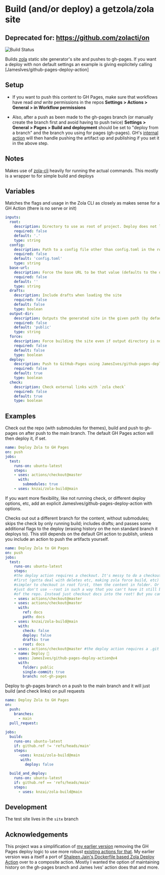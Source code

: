 # Build (and/or deploy) a getzola/zola site

## Deprecated for: https://github.com/zolacti/on

![Build Status](https://img.shields.io/github/actions/workflow/status/knzai/zola-build/test.yml)

Builds [zola](https://github.com/getzola/zola) static site generator's site and pushes to gh-pages. If you want a deploy with non default settings an example is giving explicitely calling [JamesIves/github-pages-deploy-action]

## Setup

- If you want to push this content to GH Pages, make sure that workflows have read *and write* permissions in the repos **Settings > Actions > General > in Workflow permissions**

- Also, after a push as been made to the gh-pages branch (or manually create the branch first and avoid having to push twice) **Settings > General > Pages > Build and deployment** should be set to "deploy from a branch" and the branch you using for pages (gh-pages). GH's [internal action](https://github.com/actions/deploy-pages) will then handle pushing the artifact up and publishing if you set it in the above step.

## Notes

Makes use of [zola-cli](https://github.com/knzai/zola-cli) heavily for running the actual commands. This mostly is a wrapper to for simple build and deploys

## Variables
Matches the flags and usage in the Zola CLI as closely as makes sense for a GH Action (there is no serve or init)

```yml
inputs:
  root:
    description: Directory to use as root of project. Deploy does not like this and requires an addition checkout in root
    required: false
    default: '.'
    type: string
  config:
    description: Path to a config file other than config.toml in the root of project
    required: false
    default: 'config.toml'
    type: string
  base-url:
    description: Force the base URL to be that value (defaults to the one in config)
    required: false
    default: ''
    type: string
  drafts:
    description: Include drafts when loading the site
    required: false
    default: false
    type: boolean
  output-dir:
    description: Outputs the generated site in the given path (by default 'public' dir in project root)
    required: false
    default: 'public'
    type: string
  force:
    description: Force building the site even if output directory is non-empty
    required: false
    default: false
    type: boolean
  deploy:
    description: Push to GitHub-Pages using JamesIves/github-pages-deploy-action defaults
    required: false
    default: true
    type: boolean
  check:
    description: Check external links with `zola check`
    required: false
    default: true
    type: boolean
```

## Examples

Check out the repo (with submodules for themes), build and push to gh-pages on after push to the main branch. The default GH Pages action will then deploy it, if set.
```yml
name: Deploy Zola to GH Pages
on: push
jobs:
  test:
    runs-on: ubuntu-latest
    steps:
    - uses: actions/checkout@master
      with:
        submodules: true
    - uses: knzai/zola-build@main
```

If you want more flexibility, like not running check, or different deploy options, etc, add an explicit JamesIves/github-pages-deploy-action with options.

Checks out out a different branch for the content, without submodules; skips the check by only running build; includes drafts; and passes some additional flags to the deploy (erasing history on the non standard branch it deploys to). This still depends on the default GH action to publish, unless you include an action to push the artifacts yourself.
```yml
name: Deploy Zola to GH Pages
on: push
jobs:
  test:
    runs-on: ubuntu-latest
    steps:
    #the deploy action requires a checkout. It's messy to do a checkout in public
    #first (gotta deal with deletes etc, making zola force build, etc) so it's
    #simpler to checkout in root first, then the content in folder. Or even easier
    #just don't use --root in such a way that you can't have it still be in the root
    #of the repo. Instead just checkout docs into the root! But you can do it:
    - uses: actions/checkout@master
    - uses: actions/checkout@master
      with:
        ref: docs
        path: docs
    - uses: knzai/zola-build@main 
      with:
        check: false
        deploy: false
        drafts: true
        root: docs
    - uses: actions/checkout@master #the deploy action requires a .git in root
    - name: Deploy 🚀
      uses: JamesIves/github-pages-deploy-action@v4
      with:
        folder: public
        single-commit: true
        branch: not-gh-pages
```

Deploy to gh-pages branch on a push to the main branch and it will just build (and check links) on pull requests
```yml
name: Deploy Zola to GH Pages
on:
  push:
    branches:
      - main 
  pull_request:
  
jobs:
  build:
    runs-on: ubuntu-latest
    if: github.ref != 'refs/heads/main'
    steps:
      -uses: knzai/zola-build@main
       with:
         deploy: false
          
  build_and_deploy:
    runs-on: ubuntu-latest
    if: github.ref == 'refs/heads/main'
    steps:
      - uses: knzai/zola-build@main
```


## Development

The test site lives in the `site` branch

## Acknowledgements

This project was a simplification of [my earlier version](zola-deploy-action) removing the GH Pages deploy logic to use more robust [existing actions for that](JamesIves/github-pages-deploy-action). My earlier version was a itself a port of [Shaleen Jain's Dockerfile based Zola Deploy Action](shalzz/zola-deploy-action) over to a composite action. Mostly I wanted the option of maintaining history on the gh-pages branch and James Ives' action does that and more.
